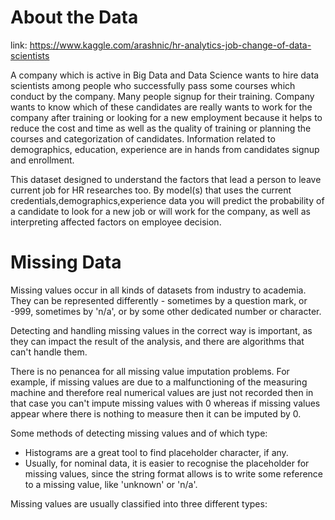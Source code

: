 # About the Data

link: https://www.kaggle.com/arashnic/hr-analytics-job-change-of-data-scientists

A company which is active in Big Data and Data Science wants to hire data scientists among people who successfully pass some courses which conduct 
by the company. Many people signup for their training. Company wants to know which of these candidates are really wants to work for the company after 
training or looking for a new employment because it helps to reduce the cost and time as well as the quality of training or planning the courses and 
categorization of candidates. Information related to demographics, education, experience are in hands from candidates signup and enrollment.

This dataset designed to understand the factors that lead a person to leave current job for HR researches too. By model(s) that uses the current 
credentials,demographics,experience data you will predict the probability of a candidate to look for a new job or will work for the company, as well 
as interpreting affected factors on employee decision.

# Missing Data

Missing values occur in all kinds of datasets from industry to academia. They can be represented differently - sometimes by a question mark, or -999, sometimes by 'n/a', or by some other dedicated number or character.

Detecting and handling missing values in the correct way is important, as they can impact the result of the analysis, and there are algorithms that can't handle them.

There is no penancea for all missing value imputation problems. For example, if missing values are due to a malfunctioning of the measuring machine and therefore real numerical values are just not recorded then in that case you can't impute missing values with 0 whereas if missing values appear where there is nothing to measure then it can be imputed by 0.

Some methods of detecting missing values and of which type:
- Histograms are a great tool to find placeholder character, if any.
- Usually, for nominal data, it is easier to recognise the placeholder for missing values, since the string format allows is to write some reference to a missing value, like 'unknown' or 'n/a'.

Missing values are usually classified into three different types:


